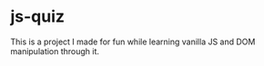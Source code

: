 # js-quiz
This is a project I made for fun while learning vanilla JS and DOM manipulation through it.

